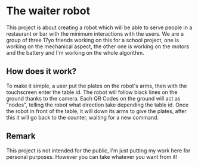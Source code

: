 # The waiter robot
This project is about creating a robot which will be able to serve people in a restaurant or bar with the minimum interactions with the users. 
We are a group of three 17yo friends working on this for a school project, one is working on the mechanical aspect, the other one is working on the motors and the battery and I'm working on the whole algorithm.

## How does it work?
To make it simple, a user put the plates on the robot's arms, then with the touchscreen enter the table id.
The robot will follow black lines on the ground thanks to the camera. Each QR Codes on the ground will act as "nodes", telling the robot what direction take depending the table id.
Once the robot in front of the table, it will down its arms to give the plates, after this it will go back to the counter, waiting for a new command.

## Remark
This project is not intended for the public, I'm just putting my work here for personal purposes. However you can take whatever you want from it!